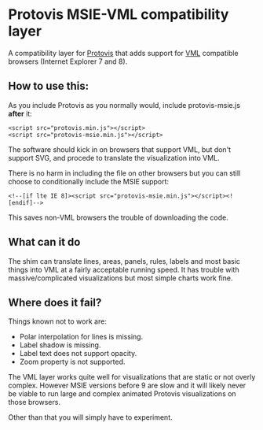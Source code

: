 # Protovis MSIE-VML compatibility layer

A compatibility layer for [Protovis][pv] that adds support for [VML][vml] compatible browsers (Internet Explorer 7 and 8).

## How to use this:

As you include Protovis as you normally would, include protovis-msie.js __after__ it:

    <script src="protovis.min.js"></script>
    <script src="protovis-msie.min.js"></script>

The software should kick in on browsers that support VML, but don't support SVG, and procede to translate the visualization into VML.

There is no harm in including the file on other browsers but you can still choose to conditionally include the MSIE support:

    <!--[if lte IE 8]><script src="protovis-msie.min.js"></script><![endif]-->

This saves non-VML browsers the trouble of downloading the code.


## What can it do

The shim can translate lines, areas, panels, rules, labels and most basic things into VML at a fairly acceptable running speed. It has trouble with massive/complicated visualizations but most simple charts work fine.


## Where does it fail?

Things known not to work are:

* Polar interpolation for lines is missing.
* Label shadow is missing.
* Label text does not support opacity.
* Zoom property is not supported.

The VML layer works quite well for visualizations that are static or not overly complex. However MSIE versions before 9 are slow and it will likely never be viable to run large and complex animated Protovis visualizations on those browsers.

Other than that you will simply have to experiment.



[pv]: http://mbostock.github.com/protovis/
[vml]: http://www.w3.org/TR/NOTE-VML
